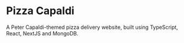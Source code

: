 # Pizza Capaldi

A Peter Capaldi-themed pizza delivery website, built using TypeScript, React, NextJS and MongoDB.